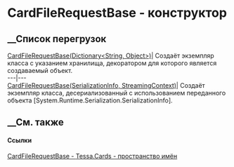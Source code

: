 # CardFileRequestBase - конструктор
##  __Список перегрузок
[CardFileRequestBase(Dictionary<String,
Object>)](M_Tessa_Cards_CardFileRequestBase__ctor.htm)| Создаёт экземпляр
класса с указанием хранилища, декоратором для которого является создаваемый
объект.  
---|---  
[CardFileRequestBase(SerializationInfo,
StreamingContext)](M_Tessa_Cards_CardFileRequestBase__ctor_1.htm)|  Создаёт
экземпляр класса, десериализованный с использованием переданного объекта
[System.Runtime.Serialization.SerializationInfo].  
## __См. также
#### Ссылки
[CardFileRequestBase - ](T_Tessa_Cards_CardFileRequestBase.htm)
[Tessa.Cards - пространство имён](N_Tessa_Cards.htm)
